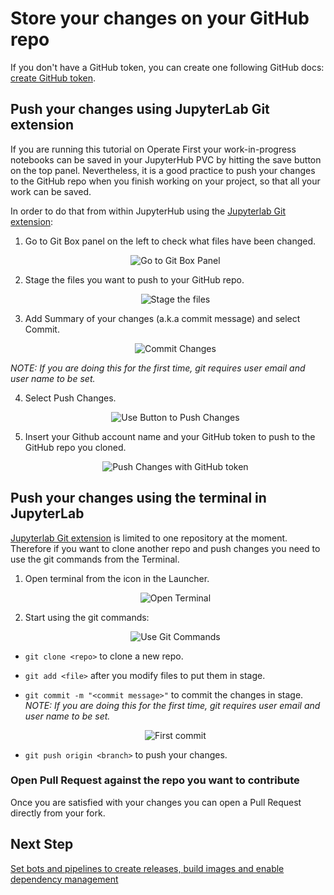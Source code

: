 # Store your changes on your GitHub repo

If you don't have a GitHub token, you can create one following GitHub docs: [create GitHub token](https://docs.github.com/en/github/authenticating-to-github/creating-a-personal-access-token).

## Push your changes using JupyterLab Git extension

If you are running this tutorial on Operate First your work-in-progress notebooks can be saved in your JupyterHub PVC by hitting the save button on the top panel. 
Nevertheless, it is a good practice to push your changes to the GitHub repo when you finish working on your project, so that all your work can be saved. 

In order to do that from within JupyterHub using the [Jupyterlab Git extension](https://github.com/jupyterlab/jupyterlab-git):

1. Go to Git Box panel on the left to check what files have been changed.

    <div style="text-align:center">
    <img alt="Go to Git Box Panel" src="https://raw.githubusercontent.com/thoth-station/elyra-aidevsecops-tutorial/master/docs/images/GotoGitBoxPanel.png">
    </div>

2. Stage the files you want to push to your GitHub repo.

    <div style="text-align:center">
    <img alt="Stage the files" src="https://raw.githubusercontent.com/thoth-station/elyra-aidevsecops-tutorial/master/docs/images/StageFiles.png">
    </div>

3. Add Summary of your changes (a.k.a commit message) and select Commit.

    <div style="text-align:center">
    <img alt="Commit Changes" src="https://raw.githubusercontent.com/thoth-station/elyra-aidevsecops-tutorial/master/docs/images/CommitChanges.png">
    </div>

_NOTE: If you are doing this for the first time, git requires user email and user name to be set._

4. Select Push Changes.

    <div style="text-align:center">
    <img alt="Use Button to Push Changes" src="https://raw.githubusercontent.com/thoth-station/elyra-aidevsecops-tutorial/master/docs/images/UseButtonToPushChanges.png">
    </div>

5. Insert your Github account name and your GitHub token to push to the GitHub repo you cloned.

    <div style="text-align:center">
    <img alt="Push Changes with GitHub token" src="https://raw.githubusercontent.com/thoth-station/elyra-aidevsecops-tutorial/master/docs/images/PushGitHubToken.png">
    </div>

## Push your changes using the terminal in JupyterLab

[Jupyterlab Git extension](https://github.com/jupyterlab/jupyterlab-git) is limited to one repository at the moment. Therefore if you want to clone another repo and push changes you need to use the git commands from the Terminal.

1. Open terminal from the icon in the Launcher.

    <div style="text-align:center">
    <img alt="Open Terminal" src="https://raw.githubusercontent.com/thoth-station/elyra-aidevsecops-tutorial/master/docs/images/OpenTerminal.png">
    </div>

2. Start using the git commands:

    <div style="text-align:center">
    <img alt="Use Git Commands" src="https://raw.githubusercontent.com/thoth-station/elyra-aidevsecops-tutorial/master/docs/images/UseTerminal.png">
    </div>

- `git clone <repo>` to clone a new repo.

- `git add <file>` after you modify files to put them in stage.

- `git commit -m "<commit message>"` to commit the changes in stage. _NOTE: If you are doing this for the first time, git requires user email and user name to be set._

    <div style="text-align:center">
    <img alt="First commit" src="https://raw.githubusercontent.com/thoth-station/elyra-aidevsecops-tutorial/master/docs/images/FirsCommit.png">
    </div>

- `git push origin <branch>` to push your changes.


### Open Pull Request against the repo you want to contribute

Once you are satisfied with your changes you can open a Pull Request directly from your fork.

## Next Step

[Set bots and pipelines to create releases, build images and enable dependency management](./thoth-aicoe-services.md)
